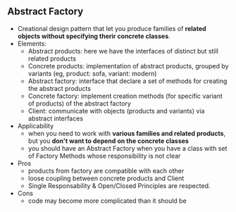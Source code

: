 ## Abstract Factory
* Creational design pattern that let you produce families of **related objects without specifying therir concrete classes**.
* Elements: 
  - Abstract products: here we have the interfaces of distinct but still related products 
  - Concrete products: implementation of abstract products, grouped by variants (eg, product: sofa, variant: modern)
  - Abstract factory: interface that declare a set of methods for creating the abstract products
  - Concrete factory: implement creation methods (for specific variant of products) of the abstract factory 
  - Client: communicate with objects (products and variants) via abstract interfaces
* Applicability
  - when you need to work with **various families and related products**, but you **don't want to depend on the concrete classes**
  - you should have an Abstract Factory when you have a class with set of Factory Methods whose responsibility is not clear
* Pros
  - products from factory are compatible with each other
  - loose coupling between concrete products and Client
  - Single Responsability & Open/Closed Principles are respected.
* Cons
  - code may become more complicated than it should be
